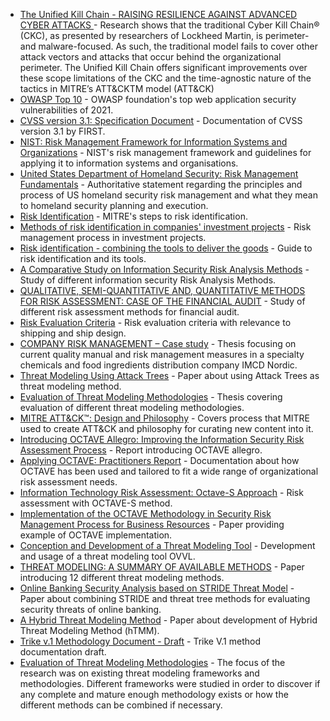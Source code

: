 * [The Unified Kill Chain - RAISING RESILIENCE AGAINST ADVANCED CYBER ATTACKS
 ](https://www.unifiedkillchain.com/assets/The-Unified-Kill-Chain.pdf) - Research shows that the traditional Cyber Kill Chain® (CKC), as presented by researchers of Lockheed Martin, is perimeter- and malware-focused. As such, the traditional model fails to cover other attack vectors and attacks that occur behind the organizational perimeter. The Unified Kill Chain offers significant improvements over these scope limitations of the CKC and the time-agnostic nature of the tactics in MITRE’s ATT&CKTM model (ATT&CK)
* [OWASP Top 10](https://owasp.org/Top10/) - OWASP foundation's top web application security vulnerabilities of 2021.
* [CVSS version 3.1: Specification Document](https://www.first.org/cvss/specification-document) - Documentation of CVSS version 3.1 by FIRST.
* [NIST: Risk Management Framework for Information Systems and Organizations](https://nvlpubs.nist.gov/nistpubs/SpecialPublications/NIST.SP.800-37r2.pdf) - NIST's risk management framework and guidelines for applying it to information systems and organisations.
* [United States Department of Homeland Security: Risk Management Fundamentals](https://www.dhs.gov/xlibrary/assets/rma-risk-management-fundamentals.pdf) -  Authoritative statement regarding the principles and process of US homeland security risk management and what they mean to homeland security planning and execution.
* [Risk Identification](https://www.mitre.org/publications/systems-engineering-guide/acquisition-systems-engineering/risk-management/risk-identification) - MITRE's steps to risk identification.
* [Methods of risk identification in companies' investment projects](https://www.researchgate.net/publication/264789624_Methods_of_risk_identification_in_companies%27_investment_projects) - Risk management process in investment projects.
* [Risk identification - combining the tools to deliver the goods](https://www.pmi.org/learning/library/risk-identification-life-cycle-tools-7784) - Guide to risk identification and its tools.
* [A Comparative Study on Information Security Risk Analysis Methods](http://www.jcomputers.us/vol12/jcp1201-06.pdf) - Study of different information security Risk Analysis Methods.
* [QUALITATIVE, SEMI-QUANTITATIVE AND, QUANTITATIVE METHODS FOR RISK ASSESSMENT: CASE OF THE FINANCIAL AUDIT](http://anale.feaa.uaic.ro/anale/resurse/50_I02_Radu.pdf) - Study of different risk assessment methods for financial audit.
* [Risk Evaluation Criteria](http://www.safedor.org/resources/SAFEDOR-D-04.05.02-2005-10-21-DNV-RiskEvaluationCriteria-rev-3.pdf) - Risk evaluation criteria with relevance to shipping and ship design.
* [COMPANY RISK MANAGEMENT – Case study](https://www.theseus.fi/bitstream/handle/10024/150499/Kallio_Riikka.pdf?sequence=1) - Thesis focusing on current quality manual and risk management measures in a specialty chemicals and food ingredients distribution company IMCD Nordic.
* [Threat Modeling Using Attack Trees](http://citeseerx.ist.psu.edu/viewdoc/download?doi=10.1.1.875.9918&rep=rep1&type=pdf) - Paper about using Attack Trees as threat modeling method.
* [Evaluation of Threat Modeling Methodologies](https://www.theseus.fi/bitstream/handle/10024/220967/Selin_Juuso.pdf?sequence=2&isAllowed=y) - Thesis covering evaluation of different threat modeling methodologies.
* [MITRE ATT&CK™: Design and Philosophy](https://www.mitre.org/sites/default/files/publications/pr-18-0944-11-mitre-attack-design-and-philosophy.pdf) - Covers process that MITRE used to create ATT&CK and philosophy for curating new content into it.
* [Introducing OCTAVE Allegro: Improving the Information Security Risk Assessment Process](https://resources.sei.cmu.edu/asset_files/TechnicalReport/2007_005_001_14885.pdf) - Report introducing OCTAVE allegro.
* [Applying OCTAVE: Practitioners Report](https://apps.dtic.mil/sti/pdfs/ADA448425.pdf) - Documentation about how OCTAVE has been used and tailored to fit a wide range of organizational risk assessment needs.
* [Information Technology Risk Assessment: Octave-S Approach](https://www.researchgate.net/publication/305229476_Information_Technology_Risk_Assessment_Octave-S_Approach) - Risk assessment with OCTAVE-S method.
* [Implementation of the OCTAVE Methodology in Security Risk Management Process for Business Resources](https://www.researchgate.net/publication/263966515_Implementation_of_the_OCTAVE_Methodology_in_Security_Risk_Management_Process_for_Business_Resources) - Paper providing example of OCTAVE implementation.
* [Conception and Development of a Threat Modeling Tool](https://opus.hs-offenburg.de/frontdoor/deliver/index/docId/3339/file/Bachelorthesis_Tobias_Reski_18.02.2019.pdf) - Development and usage of a threat modeling tool OVVL.
* [THREAT MODELING: A SUMMARY OF AVAILABLE METHODS](https://apps.dtic.mil/sti/pdfs/AD1084024.pdf) - Paper introducing 12 different threat modeling methods.
* [Online Banking Security Analysis based on STRIDE Threat Model](http://article.nadiapub.com/IJSIA/vol8_no2/28.pdf) - Paper about combining STRIDE and threat tree methods for evaluating security threats of online banking.
* [A Hybrid Threat Modeling Method](https://resources.sei.cmu.edu/asset_files/TechnicalNote/2018_004_001_516627.pdf) - Paper about development of Hybrid Threat Modeling Method (hTMM).
* [Trike v.1 Methodology Document - Draft](https://www.octotrike.org/papers/Trike_v1_Methodology_Document-draft.pdf) - Trike V.1 method documentation draft.
* [Evaluation of Threat Modeling Methodologies](https://urn.fi/URN:NBN:fi:amk-2019060615264) - The focus of the research was on existing threat modeling frameworks and methodologies. Different frameworks were studied in order to discover if any complete and mature enough methodology exists or how the different methods can be combined if necessary. 
